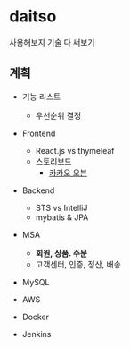 # daitso

사용해보지  기술 다 써보기
  
## 계획

- 기능 리스트
    - 우선순위 결정

- Frontend
    - React.js   vs   thymeleaf
    - 스토리보드
        - [카카오 오븐](https://ovenapp.io/view/meNYST9gFp7FrPP1pFc3OdWrSXZqG2uJ/TGvSh)
    
- Backend
    - STS    vs    IntelliJ
    - mybatis & JPA

- MSA
    - **회원, 상품. 주문**
    - 고객센터, 인증, 정산, 배송

- MySQL
- AWS
- Docker
- Jenkins
